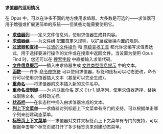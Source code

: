 **求值器的适用情况**

在 Opus 中，可以在许多不同的地方使用求值器。大多数是可选的——求值器可用于增强或扩展更简单的系统——但某些功能需要使用它。

- **[求值器列](/Manual/evaluator/applicable_contexts/evaluator_columns.zh.md)**——定义文件信息列，使用求值器生成其内容。
- **[求值器组](/Manual/evaluator/applicable_contexts/evaluator_groups.zh.md)**——为[文件组](/Manual/basic_concepts/sorting_and_grouping/README.zh.md) 配置自定义规则，以扩展或替换内置的规则。
- **[过滤器和查找](/Manual/evaluator/applicable_contexts/filters_and_find.zh.md)**——[过滤的文件操作](/Manual/file_operations/filtered_operations/README.zh.md) 和 [高级查找工具](/Manual/basic_concepts/searching_and_filtering/find_files/advanced_find/README.zh.md) 都允许您编写求值表达式，用于选择要进行操作的文件或在搜索中返回文件。当设置为使用 Opus Find 时，您还可以在 [搜索字段](/Manual/basic_concepts/searching_and_filtering/windows_search.zh.md) 中直接输入求值代码。
- **[文件信息提示](/Manual/evaluator/applicable_contexts/file_info_tips.zh.md)**——插入由求值器生成 [文件类型信息提示](/Manual/file_types/filetype_editor/info_tip.zh.md) 中的文本。
- **[函数](/Manual/evaluator/applicable_contexts/functions/README.zh.md)**——许多 [命令修饰符](/Manual/reference/command_reference/command_modifier_reference.zh.md) 可以使用求值器，标签和图标可以动态更改，命令行可以使用求值器插入文本（甚至可以完全生成）。
- **[重命名](/Manual/evaluator/applicable_contexts/rename.zh.md)**——将求值器的文本插入新的文件名中。
- **[重命名控制键](/Manual/evaluator/applicable_contexts/rename_control_keys.zh.md)**——为 [内联重命名](/Manual/file_operations/renaming_files/inline_rename.zh.md) 定义 <kbd>Ctrl</kbd> 键序列，使用求值器选择、替换或删除文本，或移动光标。
- **[状态栏](/Manual/evaluator/applicable_contexts/status_bar.zh.md)**——在状态栏中插入由求值器生成的文本。
- **[列上下文菜单](/Manual/evaluator/applicable_contexts/column_context_menus.zh.md)**——求值器对列标题上下文菜单有专门的支持，可以根据单击哪个列来创建动态菜单。
- **[标签页上下文菜单](/Manual/evaluator/applicable_contexts/tab_context_menus.zh.md)**——求值器对文件夹标签页上下文菜单有专门的支持，可以根据单击哪个标签页或打开了多少标签页来创建动态菜单。